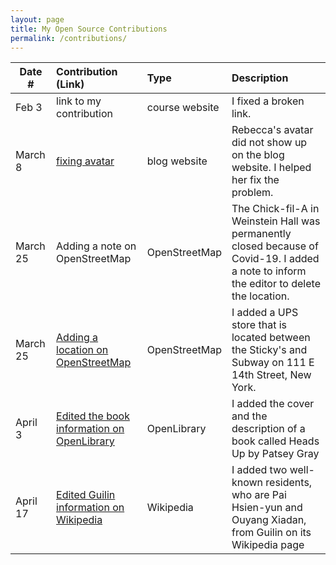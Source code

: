 ```yaml
---
layout: page
title: My Open Source Contributions
permalink: /contributions/
---
```


<!--
Type of the contribution should be "Wikipedia edit", "OpenStreet Map feature", "Documentation", "Course website", "Blog",
"Browser Add-on", etc.

The description should include a brief summary of what you did.

The link should bring us to a public page that shows your contribution. 

Replace the first row with your own contribution. 

-->





| Date #       | Contribution (Link)  | Type  | Description |
|---|:---|:---|:---|
| Feb 3   | link to my contribution    | course website    |   I fixed a broken link.    
| March 8  |  [fixing avatar](https://github.com/ossd-sp22/Rebeccaxxxxx-weekly/pulls?q=is%3Apr+is%3Aclosed)    |  blog website | Rebecca's avatar did not show up on the blog website. I helped her fix the problem.|
| March 25    | Adding a note on OpenStreetMap    |  OpenStreetMap   |  The Chick-fil-A in Weinstein Hall was permanently closed because of Covid-19. I added a note to inform the editor to delete the location.    |
| March 25    | [Adding a location on OpenStreetMap](https://www.openstreetmap.org/changeset/118926407#map=17/40.73266/-73.99202&layers=N)    | OpenStreetMap    | I added a UPS store that is located between the Sticky's and Subway on 111 E 14th Street, New York.     |
| April 3| [Edited the book information on OpenLibrary](https://openlibrary.org/books/OL6200750M/Heads_up.)| OpenLibrary| I added the cover and the description of a book called Heads Up by Patsey Gray|
| April 17| [Edited Guilin information on Wikipedia](https://en.wikipedia.org/w/index.php?title=Guilin&action=history)| Wikipedia| I added two well-known residents, who are Pai Hsien-yun and Ouyang Xiadan, from Guilin on its Wikipedia page|

